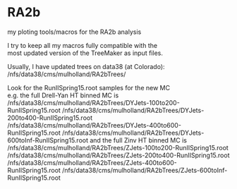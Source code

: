 # RA2b
my ploting tools/macros for the RA2b analysis

I try to keep all my macros fully compatible with the  
most updated version of the TreeMaker as input files.

Usually, I have updated trees on data38 (at Colorado): 
/nfs/data38/cms/mulholland/RA2bTrees/

Look for the RunIISpring15.root samples for the new MC  
e.g. the full Drell-Yan HT binned MC is 
/nfs/data38/cms/mulholland/RA2bTrees/DYJets-100to200-RunIISpring15.root 
/nfs/data38/cms/mulholland/RA2bTrees/DYJets-200to400-RunIISpring15.root 
/nfs/data38/cms/mulholland/RA2bTrees/DYJets-400to600-RunIISpring15.root 
/nfs/data38/cms/mulholland/RA2bTrees/DYJets-600toInf-RunIISpring15.root 
and the full Zinv HT binned MC is 
/nfs/data38/cms/mulholland/RA2bTrees/ZJets-100to200-RunIISpring15.root 
/nfs/data38/cms/mulholland/RA2bTrees/ZJets-200to400-RunIISpring15.root 
/nfs/data38/cms/mulholland/RA2bTrees/ZJets-400to600-RunIISpring15.root 
/nfs/data38/cms/mulholland/RA2bTrees/ZJets-600toInf-RunIISpring15.root 
